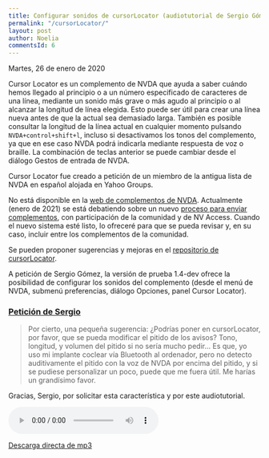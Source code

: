 ```yaml
---
title: Configurar sonidos de cursorLocator (audiotutorial de Sergio Gómez)
permalink: "/cursorLocator/"
layout: post
author: Noelia
commentsId: 6
---
```


<footer>Martes, 26 de enero de 2020</footer>

Cursor Locator es un complemento de NVDA que ayuda a saber cuándo hemos llegado al principio o a un número especificado de caracteres de una línea, mediante un sonido más grave o más agudo al principio o al alcanzar la longitud de línea elegida. Esto puede ser útil para crear una línea nueva antes de que la actual sea demasiado larga. También es posible consultar la longitud de la línea actual en cualquier momento pulsando `NVDA+control+shift+l`, incluso si desactivamos los tonos del complemento, ya que en ese caso NVDA podrá indicarla mediante respuesta de voz o braille. La combinación de teclas anterior se puede cambiar desde el diálogo Gestos de entrada de NVDA.

Cursor Locator fue creado a petición de un miembro de la antigua lista de NVDA en español alojada en Yahoo Groups.

No está disponible en la [web de complementos de NVDA](https://addons.nvda-project.org). Actualmente (enero de 2021) se está debatiendo sobre un nuevo [proceso para enviar complementos](https://github.com/nvaccess/addon-store-submission/pull/6), con participación de la comunidad y de NV Access. Cuando el nuevo sistema esté listo, lo ofreceré para que se pueda revisar y, en su caso, incluir entre los complementos de la comunidad.

Se pueden proponer sugerencias y mejoras en el [repositorio de cursorLocator](https://github.com/nvdaes/cursorLocator).

A petición de Sergio Gómez, la versión de prueba 1.4-dev ofrece la posibilidad de configurar los sonidos del complemento (desde el menú de NVDA, submenú preferencias, diálogo Opciones, panel Cursor Locator).

### [Petición de Sergio](https://nvdaes.groups.io/g/lista/message/1914) ###

> Por cierto, una pequeña sugerencia: ¿Podrías poner en cursorLocator, por favor, que se pueda modificar el pitido de los avisos? Tono, longitud, y volumen del pitido si no sería mucho pedir... Es que, yo uso mi implante coclear vía Bluetooth al ordenador, pero no detecto auditivamente el pitido con la voz de NVDA por encima del pitido, y si se pudiese personalizar un poco, puede que me fuera útil. Me harías un grandísimo favor.

Gracias, Sergio, por solicitar esta característica y por este audiotutorial.

<audio controls src="https://drive.google.com/uc?export=download&id=10JkQL7oLFyGtxEsgpg1P4ZKS0sL_W1-J">Tu navegador no admite audio</audio>

[Descarga directa de mp3](https://drive.google.com/uc?export=download&id=10JkQL7oLFyGtxEsgpg1P4ZKS0sL_W1-J)

